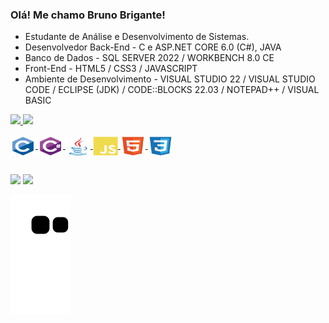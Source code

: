 ### Olá! Me chamo Bruno Brigante!

- Estudante de Análise e Desenvolvimento de Sistemas.
- Desenvolvedor Back-End - C e ASP.NET CORE 6.0 (C#), JAVA
- Banco de Dados - SQL SERVER 2022 / WORKBENCH 8.0 CE
- Front-End - HTML5 / CSS3 / JAVASCRIPT
- Ambiente de Desenvolvimento - VISUAL STUDIO 22 / VISUAL STUDIO CODE / ECLIPSE (JDK) / CODE::BLOCKS 22.03 / NOTEPAD++ / VISUAL BASIC

<div>
  <a href="https://beacons.ai/BBrigante">
   <img height="160em" src="https://github-readme-stats.vercel.app/api?username=BBrigante&show_icons=true&theme=dark&include_all_commits=true&count_private=true"/> 
   <img height="160em" src="https://github-readme-stats.vercel.app/api/top-langs/?username=BBrigante&layout=compact&langs_count=16&theme=dark"/>
   </div>

<div style="display: inline_block"><br>
  <img align="center" alt="BBrigante-C" height="30" width="40" src="https://raw.githubusercontent.com/devicons/devicon/master/icons/c/c-original.svg">
  <img align="center" alt="BBrigante-Csharp" height="30" width="40" src="https://raw.githubusercontent.com/devicons/devicon/master/icons/csharp/csharp-original.svg">  
  <img align="center" alt="BBrigante-Java" height="30" width="40" src="https://raw.githubusercontent.com/devicons/devicon/master/icons/java/java-original.svg">
  <img align="center" alt="BBrigante-Js" height="30" width="40" src="https://raw.githubusercontent.com/devicons/devicon/master/icons/javascript/javascript-plain.svg">
  <img align="center" alt="BBrigante-HTML" height="30" width="40" src="https://raw.githubusercontent.com/devicons/devicon/master/icons/html5/html5-original.svg">
  <img align="center" alt="BBrigante-CSS" height="30" width="40" src="https://raw.githubusercontent.com/devicons/devicon/master/icons/css3/css3-original.svg">  
</div>

##

<div>
    <a href="https://www.linkedin.com/in/bruno-brigante-2b04331a3/" target="_blank"><img src="https://img.shields.io/badge/-LinkedIn-%230077B5?style=for-the-badge&logo=linkedin&logoColor=white" target="_blank"></a>    
    <a href = "mailto:brunobrigante1989@gmail.com"><img src="https://img.shields.io/badge/Gmail-D14836?style=for-the-badge&logo=gmail&logoColor=white" target="_blank"></a>
</div>
  
![snake gif](https://github.com/BBrigante/BBrigante/blob/output/github-contribution-grid-snake.svg)
